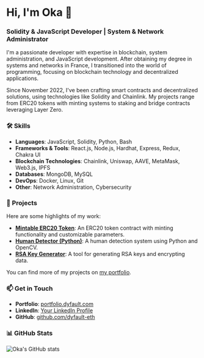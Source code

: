 # Hi, I'm Oka 👋

### Solidity & JavaScript Developer | System & Network Administrator

I'm a passionate developer with expertise in blockchain, system administration, and JavaScript development. After obtaining my degree in systems and networks in France, I transitioned into the world of programming, focusing on blockchain technology and decentralized applications.

Since November 2022, I've been crafting smart contracts and decentralized solutions, using technologies like Solidity and Chainlink. My projects range from ERC20 tokens with minting systems to staking and bridge contracts leveraging Layer Zero.

### 🛠 Skills

- **Languages**: JavaScript, Solidity, Python, Bash
- **Frameworks & Tools**: React.js, Node.js, Hardhat, Express, Redux, Chakra UI
- **Blockchain Technologies**: Chainlink, Uniswap, AAVE, MetaMask, Web3.js, IPFS
- **Databases**: MongoDB, MySQL
- **DevOps**: Docker, Linux, Git
- **Other**: Network Administration, Cybersecurity

### 🚀 Projects

Here are some highlights of my work:

- **[Mintable ERC20 Token](https://github.com/dyfault-eth/mintable-erc20-token)**: An ERC20 token contract with minting functionality and customizable parameters.
- **[Human Detector (Python)](https://github.com/dyfault-eth/py-human-detector)**: A human detection system using Python and OpenCV.
- **[RSA Key Generator](https://github.com/dyfault-eth/rsa-key-generator-encryption)**: A tool for generating RSA keys and encrypting data.

You can find more of my projects on [my portfolio](http://portfolio.dyfault.com).

### 📫 Get in Touch

- **Portfolio**: [portfolio.dyfault.com](http://portfolio.dyfault.com)
- **LinkedIn**: [Your LinkedIn Profile](https://www.linkedin.com/in/your-profile)
- **GitHub**: [github.com/dyfault-eth](https://github.com/dyfault-eth)

### 📊 GitHub Stats

![Oka's GitHub stats](https://github-readme-stats.vercel.app/api?username=dyfault-eth&show_icons=true&theme=radical&v=1)

<br/>
